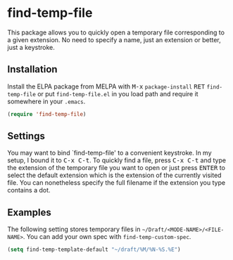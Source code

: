 # find-temp-file

This package allows you to quickly open a temporary file corresponding
to a given extension. No need to specify a name, just an extension or
better, just a keystroke.

## Installation

Install the ELPA package from MELPA with <kbd>M-x</kbd>
`package-install` <kbd>RET</kbd> `find-temp-file` or put
`find-temp-file.el` in you load path and require it somewhere in your
`.emacs`.

```lisp
(require 'find-temp-file)
```

## Settings

You may want to bind `find-temp-file' to a convenient keystroke. In my
setup, I bound it to <kbd>C-x C-t</kbd>. To quickly find a file, press
<kbd>C-x C-t</kbd> and type the extension of the temporary file you
want to open or just press <kbd>ENTER</kbd> to select the default
extension which is the extension of the currently visited file. You
can nonetheless specify the full filename if the extension you type
contains a dot.

## Examples

The following setting stores temporary files in
`~/Draft/<MODE-NAME>/<FILE-NAME>`. You can add your own spec with
`find-temp-custom-spec`.

```lisp
(setq find-temp-template-default "~/draft/%M/%N-%S.%E")
```
